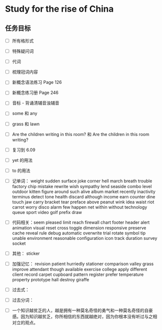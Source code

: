 # Study for the rise of China

## 任务目标

- [ ] 所有格形式

- [ ] 特殊疑问词

- [ ] 代词

- [ ] 梳理冠词内容

- [ ] 新概念语法练习 Page 126

- [ ] 新概念练习册 Page 246

- [ ] 音标 - 背诵清辅音浊辅音

- [ ] some 和 any

- [ ] grass 和 lawn

- [ ] Are the children writing in this room? 和 Are the children in this room writing?

- [ ] 复习到 6.09

- [ ] yet 的用法

- [ ] to 的用法

- [ ] 记单词： weight sudden surface joke corner hell march breath trouble factory chip mistake rewrite wish sympathy lend seaside combo level outdoor kitten figure around such alive album market recently inactivity terminus detect tone health discard although income earn counter dine touch jaw carry bracket tear preface above peanut wink idea waist riot carrot worry disco alarm few happen net within without technology queue sport video golf prefix draw

- [ ] 代码相关：seem pleased limit reach firewall chart footer header alert animation visual reset cross toggle dimension responsive preserve cache reveal rule debug automatic overwrite trial rotate symbol tip unable environment reasonable configuration icon track duration survey socket

- [ ] 其他： sticker

- [ ] 加强记忆： revision patient hurriedly stationer comparison valley grass improve attendant though available exercise college apply different client record carpet cupboard pattern register prefer temperature property prototype hall destroy giraffe

- [ ] 过去式：

- [ ] 过去分词：

- [ ] 一个知识越贫乏的人，越是拥有一种莫名奇怪的勇气和一种莫名奇怪的自豪感。因为知识越贫乏，你所相信的东西就越绝对，因为你根本没有听过与之相对立的观点。
